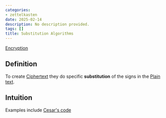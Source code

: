 ```yaml
---
categories:
- zettelkasten
date: 2025-02-14
description: No description provided.
tags: []
title: Substitution Algorithms
---
```


[Encryption](Encryption.md)

## Definition

To create [Ciphertext](Ciphertext.md) they do specific **substitution** of the signs in the [Plain text](Plain%20text.md).

## Intuition

Examples include [Cesar's code](Cesar's%20code)
